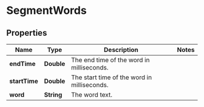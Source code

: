 

# SegmentWords


## Properties

| Name | Type | Description | Notes |
|------------ | ------------- | ------------- | -------------|
|**endTime** | **Double** | The end time of the word in milliseconds. |  |
|**startTime** | **Double** | The start time of the word in milliseconds. |  |
|**word** | **String** | The word text. |  |



